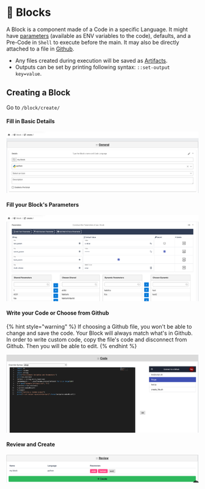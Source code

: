 # 🧊 Blocks

A Block is a component made of a Code in a specific Language. It might have [parameters](parameters/) (available as ENV variables to the code), defaults, and a Pre-Code in `Shell` to execute before the main. It may also be directly attached to a file in [Github](../configuration/settings/github/).&#x20;

* Any files created during execution will be saved as [Artifacts](instances/artifacts.md).
* Outputs can be set by printing following syntax: `::set-output key=value`.

## Creating a Block

Go to `/block/create/`

#### Fill in Basic Details

![Fill In the Details](<../.gitbook/assets/Screen Shot 2022-04-03 at 16.21.20.png>)

#### Fill your Block's Parameters

![Parameters](<../.gitbook/assets/Screen Shot 2022-04-03 at 16.23.08.png>)

#### Write your Code or Choose from Github

{% hint style="warning" %}
If choosing a Github file, you won't be able to change and save the code. Your Block will always match what's in Github. In order to write custom code, copy the file's code and disconnect from Github. Then you will be able to edit.
{% endhint %}

![](<../.gitbook/assets/Screen Shot 2022-04-03 at 16.25.08.png>)

#### Review and Create

![](<../.gitbook/assets/Screen Shot 2022-04-03 at 16.27.50.png>)
